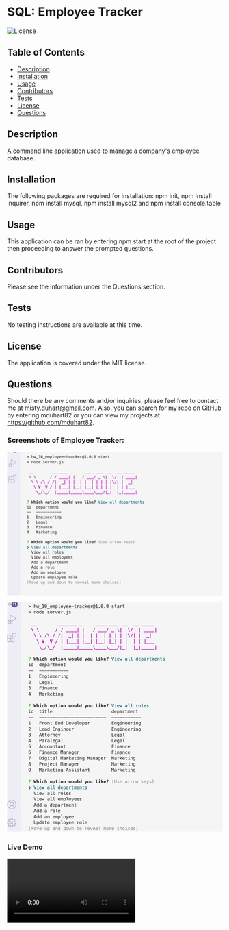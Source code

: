 # SQL: Employee Tracker
  ![License](https://img.shields.io/badge/License-MIT-brightgreen)

  ## Table of Contents
  * [Description](#description)
  * [Installation](#installation)
  * [Usage](#usage)
  * [Contributors](#contribution)
  * [Tests](#test)
  * [License](#license)
  * [Questions](#questions)
  
  ## Description 
  A command line application used to manage a company's employee database.
  
  ## Installation 
  The following packages are required for installation: npm init, npm install inquirer, npm install mysql, npm install mysql2 and npm install console.table

  ## Usage 
  This application can be ran by entering npm start at the root of the project then proceeding to answer the prompted questions.

  ## Contributors
  Please see the information under the Questions section.

  ## Tests
  No testing instructions are available at this time.

  ## License 
  The application is covered under the MIT license.
 

  ## Questions
  Should there be any comments and/or inquiries, please feel free to contact me at misty.duhart@gmail.com. Also, you can search for my repo on GitHub by entering mduhart82 or you can view my projects at https://github.com/mduhart82.


### Screenshots of Employee Tracker:
![](./assets/images/Employye%20Tracker_SrnSht_1.png)

![](./assets/images/Employee%20Tracker_SrnSht_2.png)


### Live Demo
![](./assets/Live%20Demo_Employee%20Tracker.mp4)